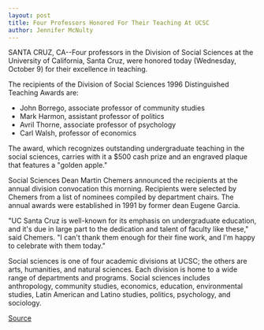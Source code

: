 ```yaml
---
layout: post
title: Four Professors Honored For Their Teaching At UCSC
author: Jennifer McNulty
---
```


SANTA CRUZ, CA--Four professors in the Division of Social Sciences at the  University of California, Santa Cruz, were honored today (Wednesday,  October 9) for their excellence in teaching.

The recipients of the Division of Social Sciences 1996 Distinguished  Teaching Awards are:
* John Borrego, associate professor of community studies
* Mark Harmon, assistant professor of politics
* Avril Thorne, associate professor of psychology
* Carl Walsh, professor of economics

The award, which recognizes outstanding undergraduate teaching in the  social sciences, carries with it a $500 cash prize and an engraved plaque  that features a "golden apple."

Social Sciences Dean Martin Chemers announced the recipients at the  annual division convocation this morning. Recipients were selected by  Chemers from a list of nominees compiled by department chairs. The annual  awards were established in 1991 by former dean Eugene Garcia.

"UC Santa Cruz is well-known for its emphasis on undergraduate  education, and it's due in large part to the dedication and talent of faculty  like these," said Chemers. "I can't thank them enough for their fine work, and  I'm happy to celebrate with them today."

Social sciences is one of four academic divisions at UCSC; the others  are arts, humanities, and natural sciences. Each division is home to a wide  range of departments and programs. Social sciences includes anthropology,  community studies, economics, education, environmental studies, Latin  American and Latino studies, politics, psychology, and sociology.

[Source](http://www1.ucsc.edu/news_events/press_releases/archive/96-97/10-96/100996-Four_UCSC_professor.html "Permalink to 100996-Four_UCSC_professor")